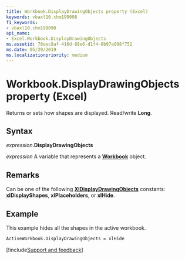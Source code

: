 ```yaml
---
title: Workbook.DisplayDrawingObjects property (Excel)
keywords: vbaxl10.chm199098
f1_keywords:
- vbaxl10.chm199098
api_name:
- Excel.Workbook.DisplayDrawingObjects
ms.assetid: 78eec8af-416d-88e6-d1f4-0b97a008f752
ms.date: 05/29/2019
ms.localizationpriority: medium
---
```



# Workbook.DisplayDrawingObjects property (Excel)

Returns or sets how shapes are displayed. Read/write **Long**.


## Syntax

_expression_.**DisplayDrawingObjects**

_expression_ A variable that represents a **[Workbook](Excel.Workbook.md)** object.


## Remarks

Can be one of the following **[XlDisplayDrawingObjects](excel.xldisplaydrawingobjects.md)** constants: **xlDisplayShapes**, **xlPlaceholders**, or **xlHide**.

## Example

This example hides all the shapes in the active workbook.

```vb
ActiveWorkbook.DisplayDrawingObjects = xlHide
```



[!include[Support and feedback](~/includes/feedback-boilerplate.md)]